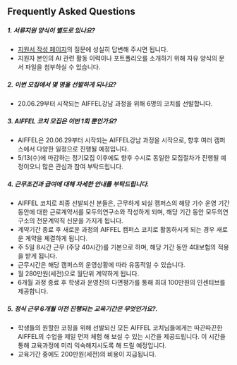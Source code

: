 
## Frequently Asked Questions

##### **1. 서류지원 양식이 별도로 있나요?**
 - [지원서 작성 페이지](http://bit.ly/2FgqRTD)의 질문에 성실히 답변해 주시면 됩니다.
 - 지원자 본인의 AI 관련 활동 이력이나 포트폴리오를 소개하기 위해 자유 양식의 문서 파일을 첨부하실 수 있습니다.

##### **2. 이번 모집에서 몇 명을 선발하게 되나요?**
 - 20.06.29부터 시작되는 AIFFEL강남 과정을 위해 6명의 코치를 선발합니다.
 
##### **3. AIFFEL 코치 모집은 이번 1회 뿐인가요?**
 - AIFFEL은 20.06.29부터 시작되는 AIFFEL강남 과정을 시작으로, 향후 여러 캠퍼스에서 다양한 일정으로 진행될 예정입니다.
 - 5/13(수)에 마감하는 정기모집 이후에도 향후 수시로 동일한 모집절차가 진행될 예정이오니 많은 관심과 참여 부탁드립니다.

##### **4. 근무조건과 급여에 대해 자세한 안내를 부탁드립니다.**
 - AIFFEL 코치로 최종 선발되신 분들은, 근무하게 되실 캠퍼스의 해당 기수 운영 기간 동안에 대한 근로계약서를 모두의연구소와 작성하게 되며, 해당 기간 동안 모두의연구소의 전문계약직 신분을 가지게 됩니다.
 - 계약기간 종료 후 새로운 과정의 AIFFEL 캠퍼스 코치로 활동하시게 되는 경우 새로운 계약을 체결하게 됩니다.
 - 주 5일 8시간 근무 (주당 40시간)를 기본으로 하며, 해당 기간 동안 4대보험의 적용을 받게 됩니다.
 - 근무시간은 해당 캠퍼스의 운영상황에 따라 유동적일 수 있습니다. 
 - 월 280만원(세전)으로 월단위 계약하게 됩니다.
 - 6개월 과정 종료 후 학생과 운영진의 다면평가를 통해 최대 100만원의 인센티브를 제공합니다.

##### **5. 정식 근무 6개월 이전 진행되는 교육기간은 무엇인가요?.**
 - 학생들의 원할한 코칭을 위해 선발되신 모든 AIFFEL 코치님들에게는 따끈따끈한 AIFFEL의 수업을 제일 먼저 체험 해 보실 수 있는 시간을 제공드립니다. 이 시간을 통해 교육과정에 미리 익숙해지시도록 해 드릴 예정입니다.
 - 교육기간 중에도 200만원(세전)의 비용이 지급됩니다. 
